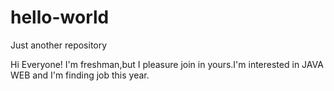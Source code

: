 # hello-world
Just another repository

Hi Everyone!
I'm freshman,but I pleasure join in yours.I'm interested in JAVA WEB and I'm finding job this year.
